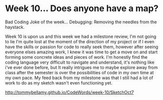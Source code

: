 # Week 10... Does anyone have a map?

Bad Coding Joke of the week... Debugging: Removing the needles from the haystack.

Week 10 is upon us and this week we had a milestone review, I'm not going to lie I'm quite lost at the moment of the direction of my project or if I even have the skills or passion for code to really seek them, however after seeing everyone elses amazing work, I knew it was time to get a move on and start forming some concrete ideas and pieces of work. I'm honestly find the coding language very difficult to navigate and understand, it's nothing like i've ever done before, but It really intrigues me to maybe explore away from class after the semester is over the possibilities of code in my own time at my own pace. My feed back from my milestone was that I still had a lot of work to do as my sketch wasn't even functioning yet. 

http://tommybellamy.github.io/CodeWords/week-10/SketchOct7
